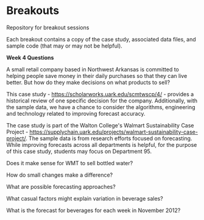 # Breakouts
Repository for breakout sessions

Each breakout contains a copy of the case study, associated data files, and sample code (that may or may not be helpful).

<b>Week 4 Questions</b>

A small retail company based in Northwest Arkansas is committed to helping people save money in their daily purchases so that they can live better.  But how do they make decisions on what products to sell?  

This case study - https://scholarworks.uark.edu/scmtwscp/4/ - provides a historical review of one specific decision for the company.  Additionally, with the sample data, we have a chance to consider the algorithms, engineering and technology related to improving forecast accuracy.

The case study is part of the Walton College's Walmart Sustainability Case Project - https://supplychain.uark.edu/projects/walmart-sustainability-case-project/.  The sample data is from research efforts focused on forecasting.  While improving forecasts across all departments is helpful, for the purpose of this case study, students may focus on Department 95.

Does it make sense for WMT to sell bottled water?

How do small changes make a difference?

What are possible forecasting approaches?

What casual factors might explain variation in beverage sales?

What is the forecast for beverages for each week in November 2012?



